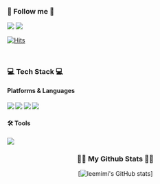 
<!-- ![header](https://capsule-render.vercel.app/api?type=wave&color=fadddd&height=260&section=header&text=Minizi's%20Github&fontColor=FFF&fontSize=90) -->

<!-- <br/>
<h3>💖 Minizi 💖</h3><br/>
Data Engineer & Data Analysis</br></br>


- 컴퓨터공학과 4년제 졸업 예정[2023.2]
- 한이음 이브와 공모전 참가 [2021]
- 데이터 분석 청년 수련생_차세대융합기술원자율주행부서 인턴 연구원 [2022.6 ~ 2023.2]
 -->

</br>
<h3>🤍 Follow me 🤍</h3>
<a href="https://leemimi.github.io" target="_blank"><img src="https://img.shields.io/badge/Tech_Blog-DD0B78?style=flat-square&logo=GitHub%20Sponsors&logoColor=white"/></a>
 <a href="mailto:mijeong101598@gmail.com" target="_blank"><img src="https://img.shields.io/badge/mijeong101598@gmail.com-EA4335?style=flat-square&logo=Gmail&logoColor=white"/></a>

</br>

[![Hits](https://hits.seeyoufarm.com/api/count/incr/badge.svg?url=https%3A%2F%2Fleemimi.github.io&count_bg=%23F6C6F9&title_bg=%23FF9797&icon=&icon_color=%23FB63F9&title=visit&edge_flat=false)](https://hits.seeyoufarm.com)

<br/>

<h3>💻 Tech Stack 💻</h3>
<h4> Platforms & Languages <h4>

<img src="https://img.shields.io/badge/Python-3776AB?style=flat-square&logo=Python&logoColor=white"/>
<img src="https://img.shields.io/badge/C-A8B9CC?style=flat-square&logo=C&logoColor=white"/>
 <img src="https://img.shields.io/badge/Java-007396?style=flat-square&logo=Java&logoColor=white"/>
 <img src="https://img.shields.io/badge/mysql-4479A1?style=flat-square&logo=mysql&logoColor=white"/>


<h4> 🛠 Tools <h4>
 <img src="https://img.shields.io/badge/Git-F05032?style=flat-square&logo=Git&logoColor=white"/>

<br/>
<h3 align="center">👩‍💻 My Github Stats 👩‍💻</h3>
<div align="center">
 
 [![leemimi's GitHub stats](https://github-readme-stats.vercel.app/api?username=leemimi&hide_title=true&show_icons=true&include_all_commits=true&disable_animations=true&theme=vue)]
 
</div>
